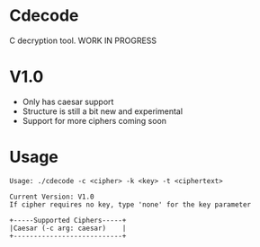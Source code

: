 # Cdecode
C decryption tool. WORK IN PROGRESS

# V1.0
- Only has caesar support
- Structure is still a bit new and experimental
- Support for more ciphers coming soon

# Usage
```
Usage: ./cdecode -c <cipher> -k <key> -t <ciphertext>

Current Version: V1.0
If cipher requires no key, type 'none' for the key parameter

+-----Supported Ciphers-----+
|Caesar (-c arg: caesar)    |
+---------------------------+
```
